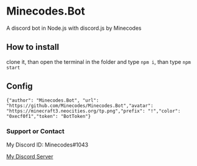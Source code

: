 # Minecodes.Bot

A discord bot in Node.js with discord.js by Minecodes

## How to install

clone it, 
than open the terminal in the folder and type `npm i`, 
than type `npm start`

## Config

`{"author": "Minecodes.Bot",
    "url": "https://github.com/Minecodes/Minecodes.Bot","avatar": "https://minecraft3.neocities.org/tp.png","prefix": "!","color": "0xecf0f1","token": "BotToken"}`

### Support or Contact

My Discord ID: Minecodes#1043

[My Discord Server](https://discord.gg/qkv7cc2)
